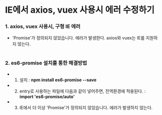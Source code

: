 # IE에서 axios, vuex 사용시 에러 수정하기

### 1. axios, vuex 사용시, 구형 IE 에러

* 'Promise'가 정의되지 않았습니다. 에러가 발생한다. axios와 vuex는 IE를 지원하지 않는다.
<br><br>
 
### 2. es6-promise 설치를 통한 해결방법

* 1) 설치 : **npm install es6-promise --save**
 
* 2) entry로 사용하는 파일에 다음과 같이 넣어주면, 전역환경에 적용된다. : **import 'es6-promise/auto'**
 
* 3) IE에서 더 이상 'Promise'가 정의되지 않았습니다. 에러가 발생하지 않는다.
 